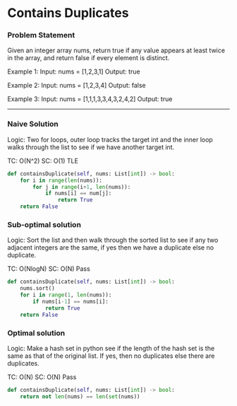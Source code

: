 # Contains Duplicates
### Problem Statement
Given an integer array nums, return true if any value appears at least twice in the array, and return false if every element is distinct.

Example 1:
Input: nums = [1,2,3,1]
Output: true

Example 2:
Input: nums = [1,2,3,4]
Output: false

Example 3:
Input: nums = [1,1,1,3,3,4,3,2,4,2]
Output: true

---

### Naive Solution
Logic:
Two for loops, outer loop tracks the target int and the inner loop walks through the list to see if we have another target int.

TC: O(N^2) SC: O(1) TLE
```python
def containsDuplicate(self, nums: List[int]) -> bool:
    for i in range(len(nums)):
        for j in range(i+1, len(nums)):
            if nums[i] == num[j]:
                return True
    return False
```

### Sub-optimal solution
Logic: Sort the list and then walk through the sorted list to see if any two adjacent integers are the same, if yes then we have a duplicate else no duplicate.

TC: O(NlogN) SC: O(N) Pass
```python
def containsDuplicate(self, nums: List[int]) -> bool:
    nums.sort()
    for i in range(1, len(nums)):
        if nums[i-1] == nums[i]:
            return True
    return False
```

### Optimal solution
Logic: Make a hash set in python see if the length of the hash set is the same as that of the original list. If yes, then no duplicates else there are duplicates.

TC: O(N) SC: O(N) Pass

```python
def containsDuplicate(self, nums: List[int]) -> bool:
    return not len(nums) == len(set(nums))
```